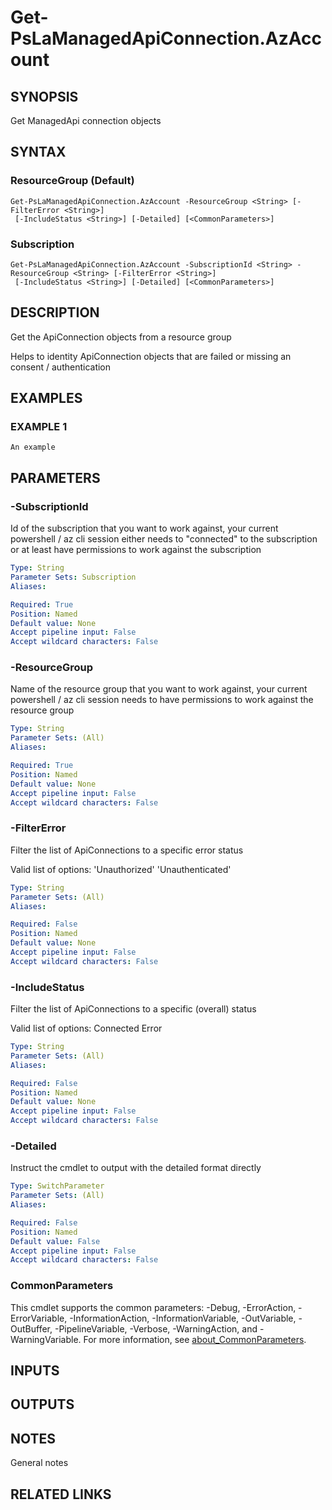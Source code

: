 ﻿---
external help file: PsLogicAppExtractor-help.xml
Module Name: PsLogicAppExtractor
online version:
schema: 2.0.0
---

# Get-PsLaManagedApiConnection.AzAccount

## SYNOPSIS
Get ManagedApi connection objects

## SYNTAX

### ResourceGroup (Default)
```
Get-PsLaManagedApiConnection.AzAccount -ResourceGroup <String> [-FilterError <String>]
 [-IncludeStatus <String>] [-Detailed] [<CommonParameters>]
```

### Subscription
```
Get-PsLaManagedApiConnection.AzAccount -SubscriptionId <String> -ResourceGroup <String> [-FilterError <String>]
 [-IncludeStatus <String>] [-Detailed] [<CommonParameters>]
```

## DESCRIPTION
Get the ApiConnection objects from a resource group

Helps to identity ApiConnection objects that are failed or missing an consent / authentication

## EXAMPLES

### EXAMPLE 1
```
An example
```

## PARAMETERS

### -SubscriptionId
Id of the subscription that you want to work against, your current powershell / az cli session either needs to "connected" to the subscription or at least have permissions to work against the subscription

```yaml
Type: String
Parameter Sets: Subscription
Aliases:

Required: True
Position: Named
Default value: None
Accept pipeline input: False
Accept wildcard characters: False
```

### -ResourceGroup
Name of the resource group that you want to work against, your current powershell / az cli session needs to have permissions to work against the resource group

```yaml
Type: String
Parameter Sets: (All)
Aliases:

Required: True
Position: Named
Default value: None
Accept pipeline input: False
Accept wildcard characters: False
```

### -FilterError
Filter the list of ApiConnections to a specific error status

Valid list of options:
'Unauthorized'
'Unauthenticated'

```yaml
Type: String
Parameter Sets: (All)
Aliases:

Required: False
Position: Named
Default value: None
Accept pipeline input: False
Accept wildcard characters: False
```

### -IncludeStatus
Filter the list of ApiConnections to a specific (overall) status

Valid list of options:
Connected
Error

```yaml
Type: String
Parameter Sets: (All)
Aliases:

Required: False
Position: Named
Default value: None
Accept pipeline input: False
Accept wildcard characters: False
```

### -Detailed
Instruct the cmdlet to output with the detailed format directly

```yaml
Type: SwitchParameter
Parameter Sets: (All)
Aliases:

Required: False
Position: Named
Default value: False
Accept pipeline input: False
Accept wildcard characters: False
```

### CommonParameters
This cmdlet supports the common parameters: -Debug, -ErrorAction, -ErrorVariable, -InformationAction, -InformationVariable, -OutVariable, -OutBuffer, -PipelineVariable, -Verbose, -WarningAction, and -WarningVariable. For more information, see [about_CommonParameters](http://go.microsoft.com/fwlink/?LinkID=113216).

## INPUTS

## OUTPUTS

## NOTES
General notes

## RELATED LINKS
